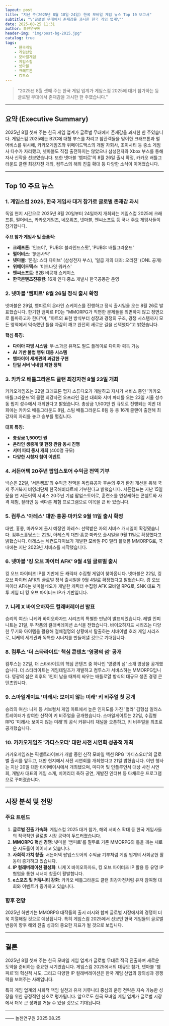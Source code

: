 ```yaml
---
layout: post
title: "지난 주(2025년 8월 18일-24일) 한국 모바일 게임 뉴스 Top 10 보고서"
subtitle: "\"글로벌 무대에서 존재감을 과시한 한국 게임 업계\""
date: 2025-08-25 11:31
author: 놀젠연구원
header-img: "img/post-bg-2015.jpg"
catalog: true
tags:
    - 한국게임
    - 게임산업
    - 모바일게임
    - 게임스컴
    - 넷마블
    - 크래프톤
    - 컴투스
---
```


> "2025년 8월 셋째 주는 한국 게임 업계가 게임스컴 2025에 대거 참가하는 등 글로벌 무대에서 존재감을 과시한 한 주였습니다."

---

## 요약 (Executive Summary)

2025년 8월 셋째 주는 한국 게임 업계가 글로벌 무대에서 존재감을 과시한 한 주였습니다. 게임스컴 2025에는 B2C에 대형 부스를 차리고 참관객들을 맞이한 크래프톤과 펄어비스를 위시해, 카카오게임즈와 위메이드맥스의 개발 자회사, 조이시티 등 중소 게임사 다수가 자리했고, 넷마블도 직접 출전하지는 않았으나 삼성전자와 Xbox 부스를 통해 자사 신작을 선보였습니다. 또한 넷마블 '뱀피르'의 8월 26일 출시 확정, 카카오 배틀그라운드 클랜 최강자전 개최, 컴투스의 해외 진출 확대 등 다양한 소식이 이어졌습니다.

---

## Top 10 주요 뉴스

### 1. 게임스컴 2025, 한국 게임사 대거 참가로 글로벌 존재감 과시
독일 현지 시간으로 2025년 8월 20일부터 24일까지 개최되는 게임스컴 2025에 크래프톤, 펄어비스, 카카오게임즈, 네오위즈, 넷마블, 엔씨소프트 등 국내 주요 게임사들이 참가합니다.

**주요 참가 게임사 및 출품작:**
-   **크래프톤**: '인조이', 'PUBG: 블라인드스팟', 'PUBG: 배틀그라운드'
-   **펄어비스**: '붉은사막'
-   **넷마블**: '몬길: 스타 다이브' (삼성전자 부스), '일곱 개의 대죄: 오리진' (ONL 공개)
-   **위메이드맥스**: '미드나잇 워커스'
-   **엔씨소프트**: B2B 비공개 쇼케이스
-   **한국콘텐츠진흥원**: 16개 인디·중소 개발사 한국공동관 운영

### 2. 넷마블 '뱀피르' 8월 26일 정식 출시 확정
넷마블은 29일, 뱀피르의 온라인 쇼케이스를 진행하고 정식 출시일을 오는 8월 26로 발표했습니다. 한기현 뱀피르 PD는 "MMORPG가 직면한 문제들을 외면하지 않고 정면으로 돌파하고자 한다"며, "아트의 표현 방식부터 성장과 경쟁의 구조, 경쟁 시스템까지 모든 영역에서 익숙했던 틀을 과감히 깨고 완전히 새로운 길을 선택했다"고 밝혔습니다.

**핵심 특징:**
-   **다이아 파밍 시스템**: 무·소과금 유저도 필드 플레이로 다이아 획득 가능
-   **AI 기반 불법 행위 대응 시스템**
-   **뱀파이어 세계관의 과감한 구현**
-   **단일 서버 닉네임 제한 정책**

### 3. 카카오 배틀그라운드 클랜 최강자전 8월 23일 개최
카카오게임즈는 22일 크래프톤 펍지 스튜디오가 개발하고 자사가 서비스 중인 '카카오 배틀그라운드'의 클랜 최강자전 오프라인 결선 대회와 서머 파티를 오는 23일 서울 성수동 펍지 성수에서 개최한다고 밝혔습니다. 총상금 1,500만 원 규모로 진행되는 이번 대회에는 카카오 배틀그라운드 8팀, 스팀 배틀그라운드 8팀 등 총 16개 클랜이 출전해 최강자의 자리를 놓고 승부를 펼칩니다.

**대회 특징:**
-   **총상금 1,500만 원**
-   **온라인 생중계 및 현장 관람 동시 진행**
-   **서머 파티 동시 개최** (400명 규모)
-   **다양한 시청자 참여 이벤트**

### 4. 서든어택 20주년 팝업스토어 수익금 전액 기부
넥슨은 22일, '서든캠프'의 수익금 전액을 독립유공자 후손의 주거 환경 개선을 위해 국제 주거복지 비영리단체 한국해비타트에 기부한다고 밝혔습니다. 서든캠프는 지난 15일 문을 연 서든어택 서비스 20주년 기념 팝업스토어로, 훈련소를 연상케하는 콘셉트와 사격 체험, 짚라인 등 색다른 체험 프로그램으로 이목을 끈 바 있습니다.

### 5. 컴투스 '아레스' 대만·홍콩·마카오 9월 11일 출시 확정
대만, 홍콩, 마카오에 출시 예정인 아레스: 선택받은 자의 서비스 개시일이 확정됐습니다. 컴투스홀딩스는 22일, 아레스의 대만·홍콩·마카오 출시일을 9월 11일로 확정했다고 밝혔습니다. 아레스는 세컨드다이브가 개발한 모바일·PC 멀티 플랫폼 MMORPG로, 국내에는 지난 2023년 서비스를 시작했습니다.

### 6. 넷마블 '킹 오브 파이터 AFK' 9월 4일 글로벌 출시
킹 오브 파이터즈 IP를 기반에 둔 캐릭터 수집형 게임이 찾아옵니다. 넷마블은 22일, 킹 오브 파이터 AFK의 글로벌 정식 출시일을 9월 4일로 확정했다고 밝혔습니다. 킹 오브 파이터 AFK는 넷마블네오가 개발한 캐릭터 수집형 AFK 모바일 RPG로, SNK 대표 격투 게임 더 킹 오브 파이터즈 IP가 기반입니다.

### 7. 니케 X 바이오하자드 컬래버레이션 발표
승리의 여신: 니케와 바이오하자드 시리즈의 특별한 만남이 발표되었습니다. 레벨 인피니트는 21일, 두 작품의 컬래버레이션 소식을 전했습니다. 바이오하자드 시리즈는 다양한 무기와 아이템을 활용해 절체절명의 상황에서 탈출하는 서바이벌 호러 게임 시리즈로, 니케의 세계관과 독특한 시너지를 만들어낼 것으로 기대됩니다.

### 8. 컴투스 '더 스타라이트' 핵심 콘텐츠 '영광의 섬' 공개
컴투스는 22일, 더 스타라이트의 핵심 콘텐츠 중 하나인 '영광의 섬' 소개 영상을 공개했습니다. 더 스타라이트는 게임테일즈가 개발하고 컴투스가 서비스하는 MMORPG입니다. 영광의 섬은 최후의 1인이 남을 때까지 싸우는 배틀로얄 방식의 대규모 생존 경쟁 콘텐츠입니다.

### 9. 스마일게이트 '미래시: 보이지 않는 미래' 키 비주얼 첫 공개
승리의 여신: 니케 등 서브컬처 게임 아트에서 높은 인지도를 가진 '혈라' 김형섭 일러스트레이터가 참여한 신작이 키 비주얼을 공개했습니다. 스마일게이트는 22일, 수집형 RPG '미래시: 보이지 않는 미래'의 공식 커뮤니티 채널을 오픈하고, 키 비주얼을 최초로 공개했습니다.

### 10. 카카오게임즈 '가디스오더' 대만 사전 시연회 성공적 개최
카카오게임즈는 픽셀트라이브가 개발 중인 신작 모바일 액션 RPG '가디스오더'의 글로벌 출시를 앞두고, 대만 현지에서 사전 시연회를 개최했다고 21일 밝혔습니다. 이번 행사는 지난 20일 대만 타이베이시에서 개최됐으며, 미디어 및 인플루언서 대상 사전 시연회, 개발사 대표의 게임 소개, 치어리더 축하 공연, 개발진 인터뷰 등 다채로운 프로그램으로 꾸며졌습니다.

---

## 시장 분석 및 전망

### 주요 트렌드

1.  **글로벌 진출 가속화**: 게임스컴 2025 대거 참가, 해외 서비스 확대 등 한국 게임사들의 적극적인 글로벌 시장 공략이 두드러졌습니다.
2.  **MMORPG 혁신 경쟁**: 넷마블 '뱀피르'를 필두로 기존 MMORPG의 틀을 깨는 새로운 시도들이 이어지고 있습니다.
3.  **사회적 가치 창출**: 서든어택 팝업스토어의 수익금 기부처럼 게임 업계의 사회공헌 활동이 증가하고 있습니다.
4.  **IP 컬래버레이션 활성화**: 니케 X 바이오하자드, 킹 오브 파이터즈 IP 활용 등 유명 IP 협업을 통한 시너지 창출이 활발합니다.
5.  **e스포츠 및 커뮤니티 강화**: 카카오 배틀그라운드 클랜 최강자전처럼 유저 참여형 대회와 이벤트가 증가하고 있습니다.

### 향후 전망

2025년 하반기는 MMORPG 대작들의 출시 러시와 함께 글로벌 시장에서의 경쟁이 더욱 치열해질 것으로 예상됩니다. 특히 게임스컴 2025에서 선보인 한국 게임들의 글로벌 반응이 향후 해외 진출 성과의 중요한 지표가 될 것으로 보입니다.

---

## 결론

2025년 8월 셋째 주는 한국 모바일 게임 업계가 글로벌 무대로 적극 진출하며 새로운 도약을 준비하는 중요한 시기였습니다. 게임스컴 2025에서의 대규모 참가, 넷마블 '뱀피르'의 혁신적 시도, 그리고 다양한 IP 컬래버레이션은 한국 게임 산업의 창의성과 경쟁력을 보여주는 사례입니다.

특히 게임 업계의 사회적 책임 실천과 유저 커뮤니티 중심의 운영 전략은 지속 가능한 성장을 위한 긍정적인 신호로 평가됩니다. 앞으로도 한국 모바일 게임 업계가 글로벌 시장에서 더욱 큰 성과를 거둘 수 있을 것으로 기대됩니다.

---

—— 놀젠연구원 2025.08.25